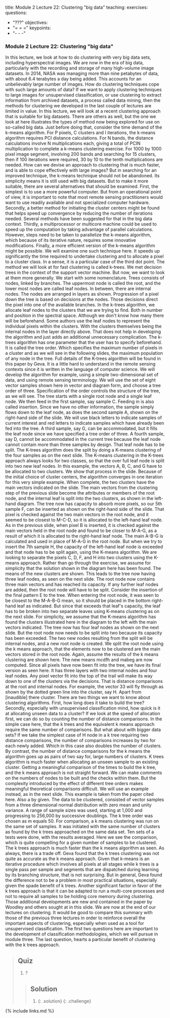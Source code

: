 title: Module 2 Lecture 22: Clustering "big data" 
teaching: 
exercises: 
questions:

- "???"
  objectives:
- "= = ="
  keypoints:
- "- - -"

### Module 2 Lecture 22: Clustering "big data"

In this lecture, we look at how to do clustering with very big data sets, including hyperspectral images. We are now in the era of big data, particularly with the recording and storage of many high-volume image datasets. In 2014, NASA was managing more than nine petabytes of data, with about 6.4 terabytes a day being added. This accounts for an unbelievably large number of images. How do clustering techniques cope with such large amounts of data? If we want to apply clustering techniques to large images for unsupervised classification, or use clustering to extract information from archived datasets, a process called data mining, then the methods for clustering we developed in the last couple of lectures are limited in value. In this lecture, we will look at a recent clustering approach that is suitable for big datasets. There are others as well, but the one we look at here illustrates the types of method now being explored for use on so-called big data. Just before doing that, consider the time demand of the k-means algorithm. For P pixels, C clusters and I iterations, the k-means algorithm requires PCI distance calculations. For N bands, the distance calculations involve N multiplications each, giving a total of PCIN multiplication to complete a k-means clustering exercise. For 1000 by 1000 pixel image segment, involving 200 bands and searching for 15 clusters, then if 100 iterations were required, 30 by 10 to the tenth multiplications are needed. How can we devise an approach to clustering that is much faster, and is able to cope effectively with large images? But in searching for an improved technique, the k-means technique should not be abandoned. Its simplicity means it is still used with big datasets. But to make it more suitable, there are several alternatives that should be examined. First, the simplest is to use a more powerful computer. But from an operational point of view, it is important to note that most remote sensing practitioners would want to use readily available and not specialized computer hardware. Secondly, a better method for initiating the cluster centers might be found that helps speed up convergence by reducing the number of iterations needed. Several methods have been suggested for that in the big data context. Thirdly, a multiprocessor or multicore machine could be used to speed up the computation by taking advantage of parallel calculations. However, steps need to be taken to parallelize the k-means algorithm, which because of its iterative nature, requires some innovative modifications. Finally, a more efficient version of the k-means algorithm might be possible. We will examine one such technique here. It speeds up significantly the time required to undertake clustering and to allocate a pixel to a cluster class. In a sense, it is a particular case of the third dot point. The method we will look at for fast clustering is called k-trees. We met decision trees in the context of the support vector machine. But now, we want to look at them more generally. We start with some nomenclature. Trees consists of nodes, linked by branches. The uppermost node is called the root, and the lower most nodes are called leaf nodes. In between, there are internal nodes. The nodes are arranged in layers as shown. Progression of a pixel down the tree is based on decisions at the nodes. Those decisions direct the pixel into one of the available branches. In the k-trees algorithm, we allocate leaf nodes to the clusters that we are trying to find. Both in number and position in the spectral space. Although we don't know how many there will be beforehand. Some authors use the leaf nodes to represent the individual pixels within the clusters. With the clusters themselves being the internal nodes in the layer directly above. That does not help in developing the algorithm and just adds an additional unnecessary complication. The k-trees algorithm has one parameter that the user has to specify beforehand. It is called the tree order. Which specifies the maximum number of pixels in a cluster and as we will see in the following slides, the maximum population of any node in the tree. Full details of the K-trees algorithm will be found in this paper by Geva. It is a little hard to understand in the remote sensing contexts since it is written in the language of computer science. We will develop the algorithm for example, using a simple two-dimensional set of data, and using remote sensing terminology. We will use the set of eight vector samples shown here in vector and diagram form, and choose a tree order of three. Specification of the order controls the structure of the tree, as we will see. The tree starts with a single root node and a single leaf node. We then feed in the first sample, say sample C. Feeding in is also called insertion. Since we have no other information, the sample simply flows down to the leaf node, as does the second sample A, shown on the right-hand side of the slide. We will use black letters to indicate samples of current interest and red letters to indicate samples which have already been fed into the tree. A third sample, say G, can be accommodated, but it fills the leaf node since we have specified a tree order of three. A fourth sample, say D, cannot be accommodated in the current tree because the leaf node cannot contain more than three samples by design. That leaf node has to be split. The K-trees algorithm does the split by doing a K-means clustering of the four samples as on the next slide. The K-means clustering in the K-trees approach always looks for two classes, so that the over full leaf node is split into two new leaf nodes. In this example, the vectors A, B, C, and G have to be allocated to two clusters. We show that process in the slide. Because of the initial choice of cluster centers, the algorithm converges in one iteration for this very simple example. When complete, the two clusters have the main vectors indicated on the slide. The main vectors from the clustering step of the previous slide become the attributes or members of the root node, and the internal leaf is split into the two clusters, as shown in the left-hand diagram. The tree now has capacity to absorb more pixels, so our 5th sample F, can be inserted as shown on the right-hand side of the slide. That pixel is checked against the two main vectors in the root node, and it seemed to be closest to M-C-D, so it is allocated to the left-hand leaf node. As in the previous slide, when pixel B is inserted, it is checked against the main vectors held in the root node and found to be closer to M-A-G, as a result of which it is allocated to the right-hand leaf node. The main A-B-G is calculated and used in place of M-A-G in the root node. But when we try to insert the 7th sample H, the capacity of the left-hand leaf node is exceeded and that node has to be split again, using the K-means algorithm. We are looking to separate the pixels C, D, F, and H into two clusters using the K-means approach. Rather than go through the exercise, we assume for simplicity that the solution shown in the diagram here has been found. The means of the new clusters are shown. This leads to the tree now having three leaf nodes, as seen on the next slide. The root node now contains three main vectors and has reached its capacity. If any further leaf nodes are added, then the root node will have to be split. Consider the insertion of the final pattern E to the tree. When entering the root node, it was seen to be closest to the M-A-B-G mean, so it should be placed in the bottom right-hand leaf as indicated. But since that exceeds that leaf's capacity, the leaf has to be broken into two separate leaves using K-means clustering as on the next slide. For simplicity, we assume that the K-means algorithm has found the clusters illustrated here in the diagram to the left with the main vectors indicated. The tree now has four leaf nodes as shown on the next slide. But the root node now needs to be split into two because its capacity has been exceeded. The two new nodes resulting from the split will be internal nodes, and a new root node is created. We split the root node using the k means approach, that the elements now to be clustered are the main vectors stored in the root node. Again, assume the results of the k means clustering are shown here. The new means mcdfh and mabeg are now computed. Since all pixels have now been fit into the tree, we have its final version as seen here. It has three layers with two internal nodes and four leaf nodes. Any pixel vector fit into the top of the trail will make its way down to one of the clusters via the decisions. That is distance comparisons at the root and internal nodes. For example, the vector 33 will fly through as shown by the dotted green line into the cluster, say H. Apart from [inaudible] there cluster. There are two things we want to know about clustering algorithms. First, how long does it take to build the tree? Secondly, especially with unsupervised classification mind, how quick is it at allocating unseen data to a cluster? If we look at the speed of allocation first, we can do so by counting the number of distance comparisons. In the simple case here, that the k trees and the equivalent k means approach require the same number of comparisons. But what about with bigger data sets? If we take the simplest case of H node in a k tree requiring two distance comparisons, the number of comparisons increases by two for each newly added. Which in this case also doubles the number of clusters. By contrast, the number of distance comparisons for the k means the algorithm goes up as pairs of two say for, large numbers of clusters. K trees algorithm is much faster when allocating an unseen sample to an existing cluster. Getting a meaningful comparison of the times to build the k tree, and the k means approach is not straight forward. We can make comments on the numbers of nodes to be built and the checks within them. But the complexity introduced by the effect of different tree orders makes meaningful theoretical comparisons difficult. We will use an example instead, as in the next slide. This example is taken from the paper cited here. Also a by given. The data to be clustered, consisted of vector samples from a three dimensional normal distribution with zero mean and unity variance. A range of sample sizes was used, starting at 1,000 and progressing to 256,000 by successive doublings. The k tree order was chosen as m equals 50. For comparison, a k means clustering was run on the same set of samples. It was initiated with the same number of clusters as found by the k trees approached on the same data set. Ten sets of a tests were done, with the results averaged. Here we see the comparison, which is quite compelling for a given number of samples to be clustered. The k trees approach is much faster than the k means algorithm as seen. As always, there is a trade off. Geva found that the k trees clustering was not quite as accurate as the k means approach. Given that k-means is an iterative procedure which involves all pixels at all stages while k trees is a single pass per sample and segments that are dispatched during learning by its branching structure, that is not surprising. But in general, Geva found the difference not to be a problem in most practical situations, especially given the spade benefit of k trees. Another significant factor in favor of the k trees approach is that it can be adapted to run a multi-core processes and not to require all samples to be holding core memory during clustering. Those additional developments are new and contained in the paper by Woodley and others sought at in this slide. We are now at the end of our lectures on clustering. It would be good to compare this summary with those of the previous three lectures in order to reinforce overall the important aspects of clustering, especially when used as a tool for unsupervised classification. The first two questions here are important to the development of classification methodologies, which we will pursue in module three. The last question, hearts a particular benefit of clustering with the k trees approach. 

> ## Quiz
>
> 1. ?
>
> > ## Solution
> >
> > 1. {: .solution}
> >    {: .challenge}

{% include links.md %}